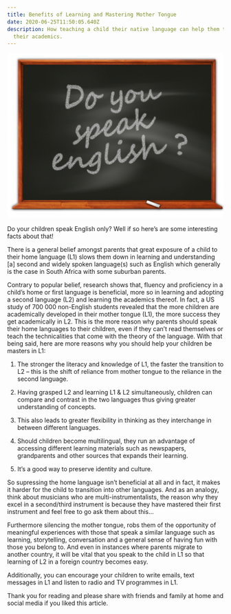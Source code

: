 ```yaml
---
title: Benefits of Learning and Mastering Mother Tongue
date: 2020-06-25T11:50:05.640Z
description: How teaching a child their native language can help them thrive in
  their academics.
---
```



![<img src="chalkboard" alt="school chalkboard written do you speak English">](board-64269_1920.jpg "Do you speak English.")

Do your children speak English only? Well if so here’s are some interesting facts about that!

There is a general belief amongst parents that great exposure of a child to their home language (L1) slows them down in learning and understanding \[a] second and widely spoken language(s) such as English which generally is the case in South Africa with some suburban parents.

Contrary to popular belief, research shows that, fluency and proficiency in a child’s home or first language is beneficial, more so in learning and adopting a second language (L2) and learning the academics thereof. In fact, a US study of 700 000 non-English students revealed that the more children are academically developed in their mother tongue (L1), the more success they get academically in L2. This is the more reason why parents should speak their home languages to their children, even if they can’t read themselves or teach the technicalities that come with the theory of the language. With that being said, here are more reasons why you should help your children be masters in L1:

1. The stronger the literacy and knowledge of L1, the faster the transition to L2 – this is the shift of reliance from mother tongue to the reliance in the second language.

2. Having grasped L2 and learning L1 & L2 simultaneously, children can compare and contrast in the two languages thus giving greater understanding of concepts.

3. This also leads to greater flexibility in thinking as they interchange in between different languages.

4. Should children become multilingual, they run an advantage of accessing different learning materials such as newspapers, grandparents and other sources that expands their learning.

5. It’s a good way to preserve identity and culture.

So supressing the home language isn’t beneficial at all and in fact, it makes it harder for the child to transition into other languages. And as an analogy, think about musicians who are multi-instrumentalists, the reason why they excel in a second/third instrument is because they have mastered their first instrument and feel free to go ask them about this...

Furthermore silencing the mother tongue, robs them of the opportunity of meaningful experiences with those that speak a similar language such as learning, storytelling, conversation and a general sense of having fun with those you belong to. And even in instances where parents migrate to another country, it will be vital that you speak to the child in L1 so that learning of L2 in a foreign country becomes easy.

Additionally, you can encourage your children to write emails, text messages in L1 and listen to radio and TV programmes in L1.

Thank you for reading and please share with friends and family at home and social media if you liked this article.